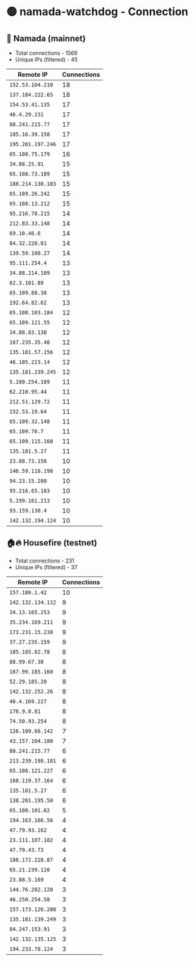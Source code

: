 # 🟡 namada-watchdog - Connection

## 🚀 Namada (mainnet)
- Total connections - 1569
- Unique IPs (filtered) - 45

| Remote IP | Connections |
|-----------|-------------|
| `152.53.104.210` | 18 |
| `137.184.222.65` | 18 |
| `154.53.41.135` | 17 |
| `46.4.29.231` | 17 |
| `80.241.215.77` | 17 |
| `185.16.39.158` | 17 |
| `195.201.197.246` | 17 |
| `65.108.75.179` | 16 |
| `34.88.25.91` | 15 |
| `65.108.73.189` | 15 |
| `188.214.130.103` | 15 |
| `65.109.26.242` | 15 |
| `65.108.13.212` | 15 |
| `95.216.78.215` | 14 |
| `212.83.33.148` | 14 |
| `69.10.46.6` | 14 |
| `84.32.220.81` | 14 |
| `139.59.100.27` | 14 |
| `95.111.254.4` | 13 |
| `34.88.214.109` | 13 |
| `62.3.101.89` | 13 |
| `65.109.88.38` | 13 |
| `192.64.82.62` | 13 |
| `65.108.103.184` | 12 |
| `65.109.121.55` | 12 |
| `34.88.83.130` | 12 |
| `167.235.35.48` | 12 |
| `135.181.57.156` | 12 |
| `46.105.223.14` | 12 |
| `135.181.239.245` | 12 |
| `5.180.254.189` | 11 |
| `62.210.95.44` | 11 |
| `212.51.129.72` | 11 |
| `152.53.19.64` | 11 |
| `65.109.32.148` | 11 |
| `65.109.78.7` | 11 |
| `65.109.115.160` | 11 |
| `135.181.5.27` | 11 |
| `23.88.73.158` | 10 |
| `146.59.118.198` | 10 |
| `94.23.15.200` | 10 |
| `95.216.65.183` | 10 |
| `5.199.161.213` | 10 |
| `93.159.130.4` | 10 |
| `142.132.194.124` | 10 |

## 🏠🔥 Housefire (testnet)

- Total connections - 231
- Unique IPs (filtered) - 37

| Remote IP | Connections |
|-----------|-------------|
| `157.180.1.42` | 10 |
| `142.132.134.112` | 9 |
| `34.13.165.253` | 9 |
| `35.234.169.211` | 9 |
| `173.231.15.238` | 9 |
| `37.27.235.159` | 9 |
| `185.185.82.78` | 8 |
| `88.99.67.38` | 8 |
| `167.99.185.160` | 8 |
| `52.29.185.20` | 8 |
| `142.132.252.26` | 8 |
| `46.4.169.227` | 8 |
| `176.9.8.81` | 8 |
| `74.50.93.254` | 8 |
| `126.109.66.142` | 7 |
| `43.157.104.180` | 7 |
| `80.241.215.77` | 6 |
| `213.239.198.181` | 6 |
| `65.108.121.227` | 6 |
| `168.119.37.164` | 6 |
| `135.181.5.27` | 6 |
| `138.201.195.50` | 6 |
| `65.108.101.62` | 5 |
| `194.163.166.56` | 4 |
| `47.79.93.162` | 4 |
| `23.111.187.102` | 4 |
| `47.79.43.73` | 4 |
| `188.172.228.87` | 4 |
| `65.21.239.120` | 4 |
| `23.88.5.169` | 4 |
| `144.76.202.120` | 3 |
| `46.250.254.58` | 3 |
| `157.173.126.208` | 3 |
| `135.181.139.249` | 3 |
| `84.247.153.91` | 3 |
| `142.132.135.125` | 3 |
| `194.233.78.124` | 3 |

